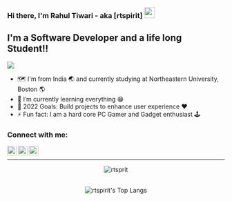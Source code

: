 ### Hi there, I'm Rahul Tiwari - aka [rtspirit] <img src="https://media.giphy.com/media/hvRJCLFzcasrR4ia7z/giphy.gif" width="25px">

## I'm a Software Developer and a life long Student!!

![](https://visitor-badge.glitch.me/badge?page_id=rtspirit.rtspirit)

- :world_map: I'm from India :earth_asia: and currently studying at Northeastern University, Boston :earth_americas:
- 🌱 I’m currently learning everything :grin:
- 🥅 2022 Goals: Build projects to enhance user experience :heart:
- ⚡ Fun fact: I am a hard core PC Gamer and Gadget enthusiast :joystick:

### Connect with me:

[<img align="left" alt="rtspirit | Linkedin" width="22px" src="https://raw.githubusercontent.com/peterthehan/peterthehan/master/assets/linkedin.svg" />][linkedin]
[<img align="left" alt="rtspirit | Instagram" width="22px" src="https://raw.githubusercontent.com/hussainweb/hussainweb/main/icons/instagram.png" />][instagram]
[<img align="left" alt="rtspirit | Instagram" width="22px" src="https://upload.wikimedia.org/wikipedia/commons/7/7e/Gmail_icon_%282020%29.svg" />][email]

<br />

---

<p align="center"> <img src="https://github-readme-stats.vercel.app/api?username=rtspirit&show_icons=true&theme=gruvbox" alt="rtsprit" />
 <br><br>

<p align="center"> <img src="https://github-readme-stats.vercel.app/api/top-langs/?username=rtspirit&layout=compact" alt="rtspirit's Top Langs" /><br><br>
 
 
 
[instagram]: https://instagram.com/rtspirit
[linkedin]: https://www.linkedin.com/in/rtiwari27/
[email]: mailto:rahultiwariofficial2020@gmail.com

